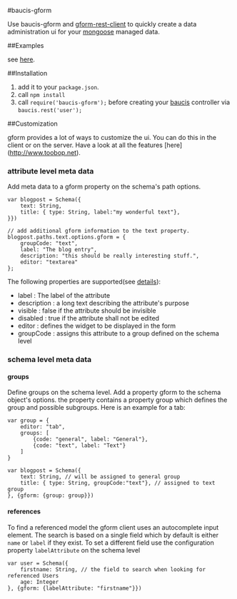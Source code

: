 #baucis-gform


Use baucis-gform and [gform-rest-client] to quickly create a data administration ui for your [mongoose] managed data.

##Examples

see [here](https://github.com/stemey/baucis-example).

##Installation

1. add it to your `package.json`.
2. call `npm install`
3. call `require('baucis-gform');` before creating your [baucis] controller via `baucis.rest('user');`


##Customization

gform provides a lot of ways to customize the ui. You can do this in the client or on the server.
Have a look at all the features [here] (http://www.toobop.net).

### attribute level meta data

Add meta data to a gform property on the schema's path options.


    var blogpost = Schema({
        text: String,
        title: { type: String, label:"my wonderful text"},
    }})

    // add additional gform information to the text property.
    blogpost.paths.text.options.gform = {
        groupCode: "text",
        label: "The blog entry",
        description: "this should be really interesting stuff.",
        editor: "textarea"
    };

The following properties are supported(see [details](http://www.toobop.net/schema)):

* label : The label of the attribute
* description : a long text describing the attribute's purpose
* visible : false if the attribute should be invisible
* disabled : true if the attribute shall not be edited
* editor : defines the widget to be displayed in the form
* groupCode : assigns this attribute to a group defined on the schema level



### schema level meta data


#### groups
Define groups on the schema level. Add a property gform to the schema object's options.
the property contains a property group which defines the group and possible subgroups. Here is an example for a tab:


    var group = {
        editor: "tab",
        groups: [
            {code: "general", label: "General"},
            {code: "text", label: "Text"}
        ]
    }

    var blogpost = Schema({
        text: String, // will be assigned to general group
        title: { type: String, groupCode:"text"}, // assigned to text group
    }, {gform: {group: group}})


#### references

To find a referenced model the gform client uses an autocomplete input element.
The search is based on a single field which by default is either `name` or `label` if they exist.
To set a different field use the configuration property `labelAttribute` on the schema level


    var user = Schema({
        firstname: String, // the field to search when looking for referenced Users
        age: Integer
    }, {gform: {labelAttribute: "firstname"}})



[gform-rest-client]: https://github.com/stemey/gform-admin
[baucis]: http://github.com/wprl/baucis
[gform]: http://toobop.net
[mongoose]: http://github.com/Learnboost/mongoose



